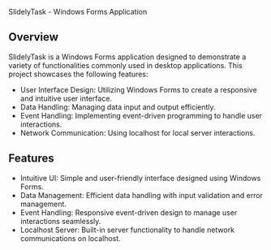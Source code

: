 SlidelyTask - Windows Forms Application

## Overview

SlidelyTask is a Windows Forms application designed to demonstrate a variety of functionalities commonly used in desktop applications.
This project showcases the following features:

- User Interface Design: Utilizing Windows Forms to create a responsive and intuitive user interface.
- Data Handling: Managing data input and output efficiently.
- Event Handling: Implementing event-driven programming to handle user interactions.
- Network Communication: Using localhost for local server interactions.

## Features

- Intuitive UI: Simple and user-friendly interface designed using Windows Forms.
- Data Management: Efficient data handling with input validation and error management.
- Event Handling: Responsive event-driven design to manage user interactions seamlessly.
- Localhost Server: Built-in server functionality to handle network communications on localhost.

